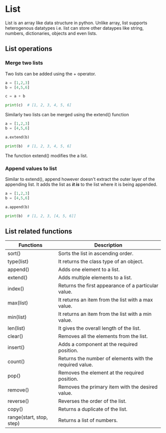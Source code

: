# List

List is an array like data structure in python.
Unlike array, list supports heterogenous datatypes i.e. list can store other dataypes like string, numbers, dictionaries, objects and even lists.

## List operations

### Merge two lists

Two lists can be added using the + operator.

```python
a = [1,2,3]
b = [4,5,6]

c = a + b

print(c)  # [1, 2, 3, 4, 5, 6]
```

Similarly two lists can be merged using the extend() function

```python
a = [1,2,3]
b = [4,5,6]

a.extend(b)

print(b)  # [1, 2, 3, 4, 5, 6]
```

The function extend() modifies the a list.

### Append values to list

Similar to extend(), append however doesn't extract the outer layer of the appending list. It adds the list as **_it is_** to the list where it is being appended.

```python
a = [1,2,3]
b = [4,5,6]

a.append(b)

print(b)  # [1, 2, 3, [4, 5, 6]]
```

## List related functions

| Functions                | Description                                             |
| ------------------------ | ------------------------------------------------------- |
| sort()                   | Sorts the list in ascending order.                      |
| type(list)               | It returns the class type of an object.                 |
| append()                 | Adds one element to a list.                             |
| extend()                 | Adds multiple elements to a list.                       |
| index()                  | Returns the first appearance of a particular value.     |
| max(list)                | It returns an item from the list with a max value.      |
| min(list)                | It returns an item from the list with a min value.      |
| len(list)                | It gives the overall length of the list.                |
| clear()                  | Removes all the elements from the list.                 |
| insert()                 | Adds a component at the required position.              |
| count()                  | Returns the number of elements with the required value. |
| pop()                    | Removes the element at the required position.           |
| remove()                 | Removes the primary item with the desired value.        |
| reverse()                | Reverses the order of the list.                         |
| copy()                   | Returns a duplicate of the list.                        |
| range(start, stop, step) | Returns a list of numbers.                              |
